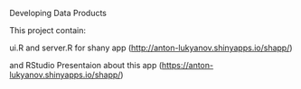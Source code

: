 Developing Data Products

This project contain:

ui.R and server.R for shany app (http://anton-lukyanov.shinyapps.io/shapp/)

and RStudio Presentaion about this app (https://anton-lukyanov.shinyapps.io/shapp/)